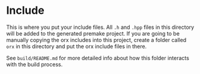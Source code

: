 # Include

This is where you put your include files. All `.h` and `.hpp` files in this directory will be added to the generated premake project. If you are going to be manually copying the orx includes into this project, create a folder called `orx` in this directory and put the orx include files in there.

See `build/README.md` for more detailed info about how this folder interacts with the build process.
